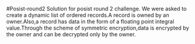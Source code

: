 #Posist-round2
Solution for posist round 2 challenge.
We were asked to create a dynamic list of ordered records.A record is owned by an owner.Also,a record has data in the
form of a floating point integral value.Through the scheme of symmetric encryption,data is encrypted by the owner and 
can be decrypted only by the owner.
